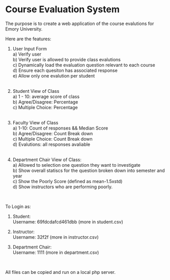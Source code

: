 <h1>Course Evaluation System</h1>

The purpose is to create a web application of the course evalutions for Emory University. 


Here are the features:

1) User Input Form <br>
    a) Verify user <br>
    b) Verify user is allowed to provide class evalutions <br>
    c) Dynamically load the evaluation question relevant to each course <br>
    d) Ensure each quesiton has associated response <br>
    e) Allow only one evalution per student <br>
    <br>
2) Student View of Class <br>
    a) 1 - 10: average score of class <br>
    b) Agree/Disagree: Percentage  <br>
    c) Multiple Choice: Percentage <br>
    <br>
3) Faculty View of Class <br>
    a) 1-10: Count of responses && Median Score <br>
    b) Agree/Disagree: Count Break down <br>
    c) Multiple Choice: Count Break down <br>
    d) Evalutions: all responses avaliable <br>
    <br>
4) Department Chair View of Class: <br>
    a) Allowed to selection one question they want to investigate <br>
    b) Show overall statiscs for the question broken down into semester and year <br>
    c) Show the Poorly Score (defined as mean-1.5xstd)  <br>
    d) Show instructors who are performing poorly. <br>
    
    <br>
To Login as: <br>
  1) Student: <br>
      Username: 69fdcdafcd461dbb (more in student.csv) <br>
  2) Instructor: <br>
      Username: 32f2f (more in instructor.csv) <br>
  3) Department Chair: <br>
      Username: 1111 (more in department.csv) <br>
      
      <br>
All files can be copied and run on a local php server. 
      
 
